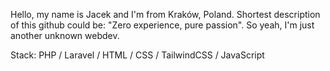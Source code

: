 Hello, my name is Jacek and I'm from Kraków, Poland. Shortest description of this github could be: "Zero experience, pure passion". So yeah, I'm just another unknown webdev.

Stack: PHP / Laravel / HTML / CSS / TailwindCSS / JavaScript
